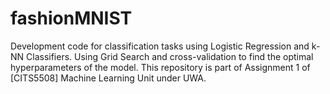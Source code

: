 # fashionMNIST
Development code for classification tasks using Logistic Regression and k-NN Classifiers. Using Grid Search and cross-validation to find the optimal hyperparameters of the model. This repository is part of Assignment 1 of [CITS5508] Machine Learning Unit under UWA. 
